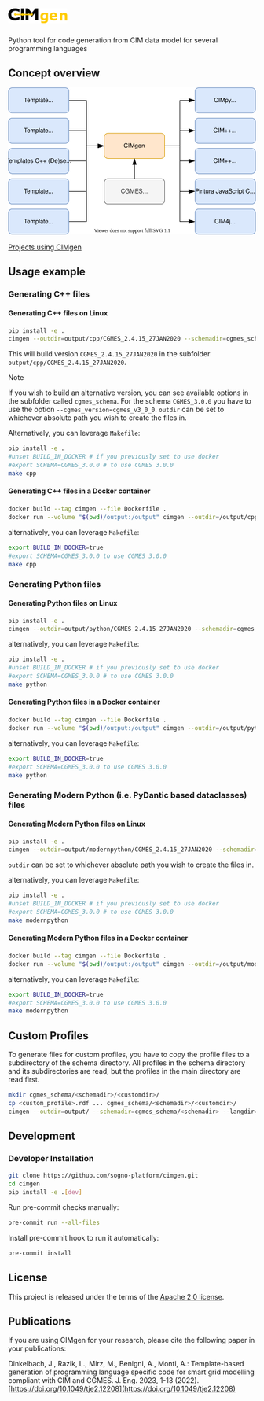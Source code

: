 # <img src="documentation/images/cimgen_logo.png" alt="CIMgen" width=120 />

Python tool for code generation from CIM data model for several programming languages

## Concept overview

![Overview CIMgen](documentation/images/CIMgen.svg)

[Projects using CIMgen](documentation/CIMgenOverview.md)

## Usage example

### Generating C++ files

#### Generating C++ files on Linux

```bash
pip install -e .
cimgen --outdir=output/cpp/CGMES_2.4.15_27JAN2020 --schemadir=cgmes_schema/CGMES_2.4.15_27JAN2020 --langdir=cpp --cgmes_version=cgmes_v2_4_15
```

This will build version `CGMES_2.4.15_27JAN2020` in the subfolder `output/cpp/CGMES_2.4.15_27JAN2020`.

> [!NOTE]
> If you wish to build an alternative version, you can see available options in the subfolder called `cgmes_schema`.
> For the schema `CGMES_3.0.0` you have to use the option
> `--cgmes_version=cgmes_v3_0_0`. `outdir` can be set to whichever absolute path you wish to create the files in.

Alternatively, you can leverage `Makefile`:

```bash
pip install -e .
#unset BUILD_IN_DOCKER # if you previously set to use docker
#export SCHEMA=CGMES_3.0.0 # to use CGMES 3.0.0
make cpp
```

#### Generating C++ files in a Docker container

```bash
docker build --tag cimgen --file Dockerfile .
docker run --volume "$(pwd)/output:/output" cimgen --outdir=/output/cpp/CGMES_2.4.15_27JAN2020 --schemadir=/cimgen/cgmes_schema/CGMES_2.4.15_27JAN2020 --langdir=cpp --cgmes_version=cgmes_v2_4_15
```

alternatively, you can leverage `Makefile`:

```bash
export BUILD_IN_DOCKER=true
#export SCHEMA=CGMES_3.0.0 to use CGMES 3.0.0
make cpp
```

### Generating Python files

#### Generating Python files on Linux

```bash
pip install -e .
cimgen --outdir=output/python/CGMES_2.4.15_27JAN2020 --schemadir=cgmes_schema/CGMES_2.4.15_27JAN2020 --langdir=python --cgmes_version=cgmes_v2_4_15
```

alternatively, you can leverage `Makefile`:

```bash
pip install -e .
#unset BUILD_IN_DOCKER # if you previously set to use docker
#export SCHEMA=CGMES_3.0.0 # to use CGMES 3.0.0
make python
```

#### Generating Python files in a Docker container

```bash
docker build --tag cimgen --file Dockerfile .
docker run --volume "$(pwd)/output:/output" cimgen --outdir=/output/python/CGMES_2.4.15_27JAN2020 --schemadir=/cimgen/cgmes_schema/CGMES_2.4.15_27JAN2020 --langdir=python --cgmes_version=cgmes_v2_4_15
```

alternatively, you can leverage `Makefile`:

```bash
export BUILD_IN_DOCKER=true
#export SCHEMA=CGMES_3.0.0 to use CGMES 3.0.0
make python
```

### Generating Modern Python (i.e. PyDantic based dataclasses) files

#### Generating Modern Python files on Linux

```bash
pip install -e .
cimgen --outdir=output/modernpython/CGMES_2.4.15_27JAN2020 --schemadir=cgmes_schema/CGMES_2.4.15_27JAN2020 --langdir=modernpython --cgmes_version=cgmes_v2_4_15
```

`outdir` can be set to whichever absolute path you wish to create the files in.

alternatively, you can leverage `Makefile`:

```bash
pip install -e .
#unset BUILD_IN_DOCKER # if you previously set to use docker
#export SCHEMA=CGMES_3.0.0 # to use CGMES 3.0.0
make modernpython
```

#### Generating Modern Python files in a Docker container

```bash
docker build --tag cimgen --file Dockerfile .
docker run --volume "$(pwd)/output:/output" cimgen --outdir=/output/modernpython/CGMES_2.4.15_27JAN2020 --schemadir=/cimgen/cgmes_schema/CGMES_2.4.15_27JAN2020 --langdir=modernpython --cgmes_version=cgmes_v2_4_15
```

alternatively, you can leverage `Makefile`:

```bash
export BUILD_IN_DOCKER=true
#export SCHEMA=CGMES_3.0.0 to use CGMES 3.0.0
make modernpython
```

## Custom Profiles

To generate files for custom profiles,
you have to copy the profile files to a subdirectory of the schema directory.
All profiles in the schema directory and its subdirectories are read,
but the profiles in the main directory are read first.

```bash
mkdir cgmes_schema/<schemadir>/<customdir>/
cp <custom_profile>.rdf ... cgmes_schema/<schemadir>/<customdir>/
cimgen --outdir=output/ --schemadir=cgmes_schema/<schemadir> --langdir=<lang> --cgmes_version=<version>
```

## Development

### Developer Installation

```bash
git clone https://github.com/sogno-platform/cimgen.git
cd cimgen
pip install -e .[dev]
```

Run pre-commit checks manually:

```bash
pre-commit run --all-files
```

Install pre-commit hook to run it automatically:

```bash
pre-commit install
```

## License

This project is released under the terms of the [Apache 2.0 license](./LICENSE).

## Publications

If you are using CIMgen for your research, please cite the following paper in
your publications:

Dinkelbach, J., Razik, L., Mirz, M., Benigni, A., Monti, A.: Template-based
generation of programming language specific code for smart grid modelling
compliant with CIM and CGMES.
J. Eng. 2023, 1-13 (2022). [https://doi.org/10.1049/tje2.12208](https://doi.org/10.1049/tje2.12208)
